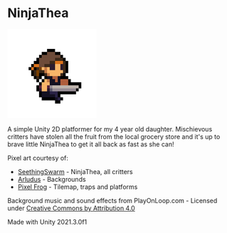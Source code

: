 # NinjaThea

<img src="Assets/Static/Images/NinjaThea%20-%20Run.png" width="200" height="200" />

A simple Unity 2D platformer for my 4 year old daughter. Mischievous critters have stolen all the fruit from the local grocery store and it's up to brave little NinjaThea to get it all back as fast as she can!

Pixel art courtesy of:

* [SeethingSwarm](https://seethingswarm.itch.io/) - NinjaThea, all critters
* [Arludus](https://arludus.itch.io/) - Backgrounds
* [Pixel Frog](https://pixelfrog-assets.itch.io/) - Tilemap, traps and platforms

Background music and sound effects from PlayOnLoop.com - Licensed under [Creative Commons by Attribution 4.0](https://creativecommons.org/licenses/by/4.0/)

Made with Unity 2021.3.0f1
